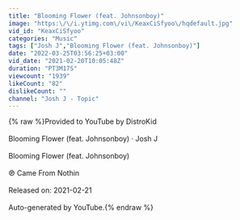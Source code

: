 ```yaml
---
title: "Blooming Flower (feat. Johnsonboy)"
image: "https:\/\/i.ytimg.com\/vi\/KeaxCiSfyoo\/hqdefault.jpg"
vid_id: "KeaxCiSfyoo"
categories: "Music"
tags: ["Josh J","Blooming Flower (feat. Johnsonboy)"]
date: "2022-03-25T03:56:25+03:00"
vid_date: "2021-02-20T10:05:48Z"
duration: "PT3M17S"
viewcount: "1939"
likeCount: "82"
dislikeCount: ""
channel: "Josh J - Topic"
---
```

{% raw %}Provided to YouTube by DistroKid<br /><br />Blooming Flower (feat. Johnsonboy) · Josh J<br /><br />Blooming Flower (feat. Johnsonboy)<br /><br />℗ Came From Nothin<br /><br />Released on: 2021-02-21<br /><br />Auto-generated by YouTube.{% endraw %}
